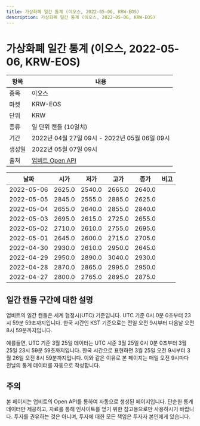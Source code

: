 ```yaml
---
title: 가상화폐 일간 통계 (이오스, 2022-05-06, KRW-EOS)
description: 가상화폐 일간 통계 (이오스, 2022-05-06, KRW-EOS)
---
```



가상화폐 일간 통계 (이오스, 2022-05-06, KRW-EOS)
===

|항목|내용|
|--|--|
|종목|이오스|
|마켓|KRW-EOS|
|단위|KRW|
|종류|일 단위 캔들 (10일치)|
|기간|2022년 04월 27일 09시 - 2022년 05월 06일 09시|
|생성일|2022년 05월 07일 09시|
|출처|[업비트 Open API](https://docs.upbit.com)|


|날짜|시가|저가|고가|종가|비고|
|--|--|--|--|--|--|
|2022-05-06|2625.0|2540.0|2665.0|2640.0|    |
|2022-05-05|2845.0|2555.0|2885.0|2625.0|    |
|2022-05-04|2655.0|2640.0|2855.0|2840.0|    |
|2022-05-03|2695.0|2615.0|2725.0|2655.0|    |
|2022-05-02|2710.0|2610.0|2755.0|2695.0|    |
|2022-05-01|2645.0|2600.0|2715.0|2705.0|    |
|2022-04-30|2930.0|2610.0|2950.0|2645.0|    |
|2022-04-29|2950.0|2890.0|3040.0|2930.0|    |
|2022-04-28|2870.0|2865.0|2995.0|2950.0|    |
|2022-04-27|2800.0|2765.0|2895.0|2875.0|    |


일간 캔들 구간에 대한 설명
---


업비트의 일간 캔들은 세계 협정시(UTC) 기준입니다. 
UTC 기준 0시 0분 0초부터 23시 59분 59초까지입니다. 
한국 시간인 KST 기준으로는 전일 오전 9시부터 다음날 오전 8시 59분까지입니다. 


예를들면, UTC 기준 3월 25일 데이터는 UTC 시준 3월 25일 0시 0분 0초부터 3월 25일 23시 59분 59초까지입니다. 
한국 시간으로 표현하면 3월 25일 오전 9시부터 3월 26일 오전 8시 59분까지입니다. 
이와 같은 이유로 본 페이지는 매일 오전 9시마다 전날의 통계 데이터를 자동으로 작성합니다. 


주의
---


본 페이지는 업비트의 Open API를 통하여 자동으로 생성된 페이지입니다. 
단순한 통계 데이터만 제공하고, 자료를 통해 인사이트를 얻기 위한 참고용으로만 사용하시기 바랍니다. 
투자를 권유하는 것은 아니며, 투자에 대한 모든 책임은 투자자 본인에게 있습니다. 
